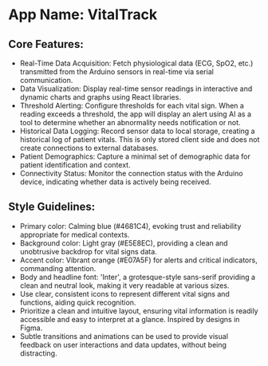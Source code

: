 # **App Name**: VitalTrack

## Core Features:

- Real-Time Data Acquisition: Fetch physiological data (ECG, SpO2, etc.) transmitted from the Arduino sensors in real-time via serial communication.
- Data Visualization: Display real-time sensor readings in interactive and dynamic charts and graphs using React libraries.
- Threshold Alerting: Configure thresholds for each vital sign. When a reading exceeds a threshold, the app will display an alert using AI as a tool to determine whether an abnormality needs notification or not.
- Historical Data Logging: Record sensor data to local storage, creating a historical log of patient vitals. This is only stored client side and does not create connections to external databases.
- Patient Demographics: Capture a minimal set of demographic data for patient identification and context.
- Connectivity Status: Monitor the connection status with the Arduino device, indicating whether data is actively being received.

## Style Guidelines:

- Primary color: Calming blue (#4681C4), evoking trust and reliability appropriate for medical contexts.
- Background color: Light gray (#E5E8EC), providing a clean and unobtrusive backdrop for vital signs data.
- Accent color: Vibrant orange (#E07A5F) for alerts and critical indicators, commanding attention.
- Body and headline font: 'Inter', a grotesque-style sans-serif providing a clean and neutral look, making it very readable at various sizes.
- Use clear, consistent icons to represent different vital signs and functions, aiding quick recognition.
- Prioritize a clean and intuitive layout, ensuring vital information is readily accessible and easy to interpret at a glance. Inspired by designs in Figma.
- Subtle transitions and animations can be used to provide visual feedback on user interactions and data updates, without being distracting.